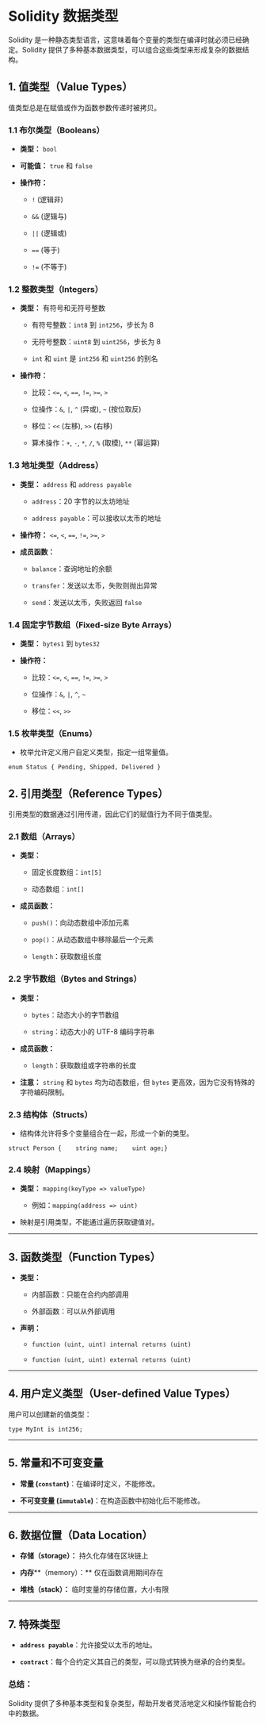 # Solidity 数据类型

  

Solidity 是一种静态类型语言，这意味着每个变量的类型在编译时就必须已经确定。Solidity 提供了多种基本数据类型，可以组合这些类型来形成复杂的数据结构。
  

## 1. 值类型（Value Types）

值类型总是在赋值或作为函数参数传递时被拷贝。
  

### 1.1 布尔类型（Booleans）

- **类型：** `bool`
  
- **可能值：** `true` 和 `false`
  
- **操作符：**
  - `!` (逻辑非)
    
  - `&&` (逻辑与)
    
  - `||` (逻辑或)
    
  - `==` (等于)
    
  - `!=` (不等于)
    

  

### 1.2 整数类型（Integers）

- **类型：** 有符号和无符号整数
  - 有符号整数：`int8` 到 `int256`，步长为 8
    
  - 无符号整数：`uint8` 到 `uint256`，步长为 8
    
  - `int` 和 `uint` 是 `int256` 和 `uint256` 的别名
    
- **操作符：**
  - 比较：`<=`, `<`, `==`, `!=`, `>=`, `>`
    
  - 位操作：`&`, `|`, `^` (异或), `~` (按位取反)
    
  - 移位：`<<` (左移), `>>` (右移)
    
  - 算术操作：`+`, `-`, `*`, `/`, `%` (取模), `**` (幂运算)
    

  

### 1.3 地址类型（Address）

- **类型：** `address` 和 `address payable`
  - `address`：20 字节的以太坊地址
    
  - `address payable`：可以接收以太币的地址
    
- **操作符：** `<=`, `<`, `==`, `!=`, `>=`, `>`
  
- **成员函数：**
  - `balance`：查询地址的余额
    
  - `transfer`：发送以太币，失败则抛出异常
    
  - `send`：发送以太币，失败返回 `false`
    

  

### 1.4 固定字节数组（Fixed-size Byte Arrays）

- **类型：** `bytes1` 到 `bytes32`
  
- **操作符：**
  - 比较：`<=`, `<`, `==`, `!=`, `>=`, `>`
    
  - 位操作：`&`, `|`, `^`, `~`
    
  - 移位：`<<`, `>>`
    

  

### 1.5 枚举类型（Enums）

- 枚举允许定义用户自定义类型，指定一组常量值。
  

  

```Solidity
enum Status { Pending, Shipped, Delivered }
```

## 2. 引用类型（Reference Types）

引用类型的数据通过引用传递，因此它们的赋值行为不同于值类型。

### 2.1 数组（Arrays）

- **类型：**
  - 固定长度数组：`int[5]`
    
  - 动态数组：`int[]`
    
- **成员函数：**
  - `push()`：向动态数组中添加元素
    
  - `pop()`：从动态数组中移除最后一个元素
    
  - `length`：获取数组长度
    

### 2.2 字节数组（Bytes and Strings）

- **类型：**
  - `bytes`：动态大小的字节数组
    
  - `string`：动态大小的 UTF-8 编码字符串
    
- **成员函数：**
  - `length`：获取数组或字符串的长度
    
- **注意：** `string` 和 `bytes` 均为动态数组，但 `bytes` 更高效，因为它没有特殊的字符编码限制。
  

### 2.3 结构体（Structs）

- 结构体允许将多个变量组合在一起，形成一个新的类型。
  

```Plain
struct Person {    string name;    uint age;}
```

### 2.4 映射（Mappings）

- **类型：** `mapping(keyType => valueType)`
  - 例如：`mapping(address => uint)`
    
- 映射是引用类型，不能通过遍历获取键值对。
  

---

## 3. 函数类型（Function Types）

- **类型：**
  - 内部函数：只能在合约内部调用
    
  - 外部函数：可以从外部调用
    
- **声明：**
  - `function (uint, uint) internal returns (uint)`
    
  - `function (uint, uint) external returns (uint)`
    

---

## 4. 用户定义类型（User-defined Value Types）

用户可以创建新的值类型：

```Plain
type MyInt is int256;
```

  

---

## 5. 常量和不可变变量

- **常量 (****`constant`****)**：在编译时定义，不能修改。
  
- **不可变变量 (****`immutable`****)**：在构造函数中初始化后不能修改。
  

---

## 6. 数据位置（Data Location）

- **存储（storage）：** 持久化存储在区块链上
  
- **内存****（memory）：** 仅在函数调用期间存在
  
- **堆栈（stack）：** 临时变量的存储位置，大小有限
  

---

## 7. 特殊类型

- **`address payable`**：允许接受以太币的地址。
  
- **`contract`**：每个合约定义其自己的类型，可以隐式转换为继承的合约类型。
  

  

### 总结：

Solidity 提供了多种基本类型和复杂类型，帮助开发者灵活地定义和操作智能合约中的数据。